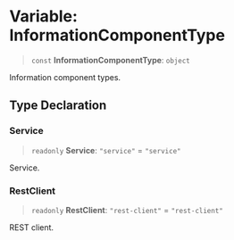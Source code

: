 # Variable: InformationComponentType

> `const` **InformationComponentType**: `object`

Information component types.

## Type Declaration

### Service

> `readonly` **Service**: `"service"` = `"service"`

Service.

### RestClient

> `readonly` **RestClient**: `"rest-client"` = `"rest-client"`

REST client.

